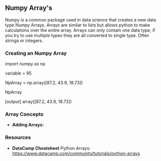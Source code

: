 ## Numpy Array's 

Numpy is a common package used in data science that creates a new data type Numpy Arrays. 
Arrays are similar to lists but allows python to make calculations over the enitre array. 
Arrays can only contain one data type, if you try to use multiple types they are all converted to single type. Often strings or integers. 

### Creating an Numpy Array 

import numpy as np 

variable = 95 

NpArray = np.array([87.2, 43.9, 18.73]) 

NpArray

[output] array([87.2, 43.9, 18.73]) 

### Array Concepts 

- **Adding Arrays:**

### Resources 
- **DataCamp Cheatsheet** Python Arrays: https://www.datacamp.com/community/tutorials/python-arrays
